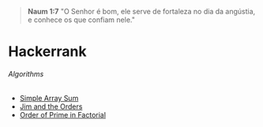 ﻿> **Naum 1:7** "O Senhor é bom, ele serve de fortaleza no dia da angústia, e conhece os que confiam nele."

# Hackerrank


###### Algorithms

 - [Simple Array Sum](https://www.hackerrank.com/challenges/simple-array-sum/)
 - [Jim and the Orders](https://www.hackerrank.com/challenges/jim-and-the-orders/)
 - [Order of Prime in Factorial](https://www.hackerrank.com/challenges/order-of-prime-in-factorial/)


